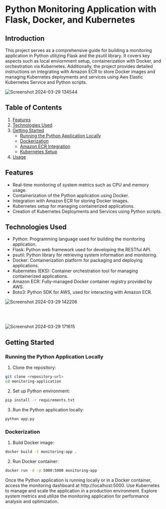 # Python Monitoring Application with Flask, Docker, and Kubernetes

## Introduction

This project serves as a comprehensive guide for building a monitoring application in Python utilizing Flask and the psutil library. It covers key aspects such as local enviornment setup, containerization with Docker, and orchestration via Kubernetes. Additionally, the project provides detailed instructions on integrating with Amazon ECR to store Docker images and managing Kubernetes deployments and services using Aws Elastic Kubernetes Service and Python scripts.

![Screenshot 2024-03-29 134544](https://github.com/ayushh1804/Resource-Monitoring-app/assets/88641651/a8168df5-52b4-4a02-93dd-7a9ebfb27888)

## Table of Contents

1. [Features](#features)
2. [Technologies Used](#technologies-used)
3. [Getting Started](#getting-started)
    - [Running the Python Application Locally](#running-the-python-application-locally)
    - [Dockerization](#dockerization)
    - [Amazon ECR Integration](#amazon-ecr-integration)
    - [Kubernetes Setup](#kubernetes-setup)
4. [Usage](#usage)



## Features

- Real-time monitoring of system metrics such as CPU and memory usage.
- Containerization of the Python application using Docker.
- Integration with Amazon ECR for storing Docker images.
- Kubernetes setup for managing containerized applications.
- Creation of Kubernetes Deployments and Services using Python scripts.

## Technologies Used

- Python: Programming language used for building the monitoring application.
- Flask: Python web framework used for developing the RESTful API.
- psutil: Python library for retrieving system information and monitoring.
- Docker: Containerization platform for packaging and deploying applications.
- Kubernetes (EKS): Container orchestration tool for managing containerized applications.
- Amazon ECR: Fully-managed Docker container registry provided by AWS.
- Boto3: Python SDK for AWS, used for interacting with Amazon ECR.

![Screenshot 2024-03-29 142206](https://github.com/ayushh1804/Resource-Monitoring-app/assets/88641651/e2739950-7144-4695-a8c8-8a112e2ec9d5)

</br>
</br>

![Screenshot 2024-03-29 171615](https://github.com/ayushh1804/Resource-Monitoring-app/assets/88641651/d10177c6-1ad5-4735-8195-1c1537ab4ad9)


## Getting Started

### Running the Python Application Locally

1. Clone the repository:

```bash
git clone <repository-url>
cd monitoring-application
```

2. Set up Python environment:

```bash
pip install -r requirements.txt
```

3. Run the Python application locally:

```bash
python app.py
```

### Dockerization

1. Build Docker image:

```bash
docker build -t monitoring-app .
```

2. Run Docker container:

```bash
docker run -d -p 5000:5000 monitoring-app
```




Once the Python application is running locally or in a Docker container, access the monitoring dashboard at http://localhost:5000.
Use Kubernetes to manage and scale the application in a production environment.
Explore system metrics and utilize the monitoring application for performance analysis and optimization.

